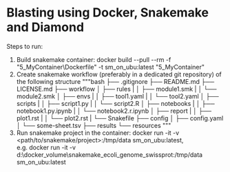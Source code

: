# Blasting using Docker, Snakemake and Diamond

Steps to run:

1. Build snakemake container: docker build --pull --rm -f "5_MyContainer\Dockerfile" -t sm_on_ubu:latest "5_MyContainer"
2. Create snakemake workflow (preferably in a dedicated git repository) of the following structure
"""bash
├── .gitignore
├── README.md
├── LICENSE.md
├── workflow
│   ├── rules
|   │   ├── module1.smk
|   │   └── module2.smk
│   ├── envs
|   │   ├── tool1.yaml
|   │   └── tool2.yaml
│   ├── scripts
|   │   ├── script1.py
|   │   └── script2.R
│   ├── notebooks
|   │   ├── notebook1.py.ipynb
|   │   └── notebook2.r.ipynb
│   ├── report
|   │   ├── plot1.rst
|   │   └── plot2.rst
|   └── Snakefile
├── config
│   ├── config.yaml
│   └── some-sheet.tsv
├── results
└── resources
"""
3. Run snakemake project in the container: docker run -it -v <path/to/snakemake/project>:/tmp/data sm_on_ubu:latest,\
    e.g. docker run -it -v d:\docker_volume\snakemake_ecoli_genome_swissprot:/tmp/data sm_on_ubu:latest
